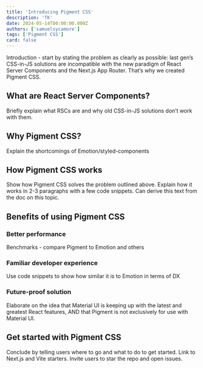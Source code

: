 ```yaml
---
title: 'Introducing Pigment CSS'
description: 'TK'
date: 2024-05-14T00:00:00.000Z
authors: ['samuelsycamore']
tags: ['Pigment CSS']
card: false
---
```


Introduction - start by stating the problem as clearly as possible: last gen’s CSS-in-JS solutions are incompatible with the new paradigm of React Server Components and the Next.js App Router. That’s why we created Pigment CSS.

## What are React Server Components?

Briefly explain what RSCs are and why old CSS-in-JS solutions don’t work with them.

## Why Pigment CSS?

Explain the shortcomings of Emotion/styled-components

## How Pigment CSS works

Show how Pigment CSS solves the problem outlined above. Explain how it works in 2-3 paragraphs with a few code snippets. Can derive this text from the doc on this topic.

## Benefits of using Pigment CSS

### Better performance

Benchmarks - compare Pigment to Emotion and others

### Familiar developer experience

Use code snippets to show how similar it is to Emotion in terms of DX

### Future-proof solution

Elaborate on the idea that Material UI is keeping up with the latest and greatest React features, AND that Pigment is not exclusively for use with Material UI.

## Get started with Pigment CSS

Conclude by telling users where to go and what to do to get started. Link to Next.js and Vite starters. Invite users to star the repo and open issues.
